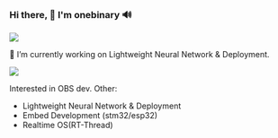 ### Hi there, 👋 I'm onebinary  🔊

![](https://github-readme-stats.vercel.app/api?username=tuduweb)

🔭 I’m currently working on Lightweight Neural Network & Deployment.

![](https://skillicons.dev/icons?i=cpp,c,cmake,js,linux,bash&perline=6)

Interested in OBS dev.
Other:
- Lightweight Neural Network & Deployment
- Embed Development (stm32/esp32)
- Realtime OS(RT-Thread)
